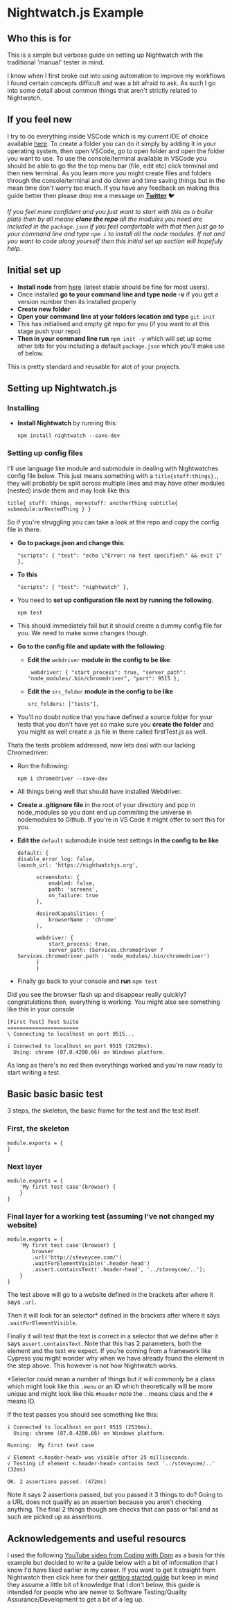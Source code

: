 # Nightwatch.js Example

## Who this is for

This is a simple but verbose guide on setting up Nightwatch with the traditional 'manual' tester in mind.

I know when I first broke out into using automation to improve my workflows I found certain concepts difficult and was a bit afraid to ask. As such I go into some detail about common things that aren't strictly related to Nightwatch.

## If you feel new

I try to do everything inside VSCode which is my current IDE of choice available [here](https://code.visualstudio.com/). To create a folder you can do it simply by adding it in your operating system, then open VSCode, go to open folder and open the folder you want to use. To use the console/terminal available in VSCode you should be able to go the the top menu bar (file, edit etc) click terminal and then new terminal. As you learn more you might create files and folders through the console/terminal and do clever and time saving things but in the mean time don't worry too much. If you have any feedback on making this guide better then please drop me a message on **[Twitter](https://twitter.com/steveycee?lang=en)** 🐦

_If you feel more confident and you just want to start with this as a boiler plate then by all means **clone the repo** all the modules you need are included in the `package.json` if you feel comfortable with that then just go to your command line and type `npm i` to install all the node modules. If not and you want to code along yourself then this initial set up section will hopefuly help._

## Initial set up

- **Install node** from [here](https://nodejs.org/en/download/) (latest stable should be fine for most users).
- Once installed **go to your command line and type node -v** if you get a version number then its installed properly
- **Create new folder**
- **Open your command line at your folders location and type** `git init`
- This has initialised and empty git repo for you (if you want to at this stage push your repo)
- **Then in your command line run** `npm init -y` which will set up some other bits for you including a default `package.json` which you'll make use of below.

This is pretty standard and reusable for alot of your projects.

## Setting up Nightwatch.js

### Installing

- **Install Nightwatch** by running this:

  `npm install nightwatch --save-dev`

### Setting up config files

I'll use language like module and submodule in dealing with Nightwatches config file below. This just means something with a `title{stuff:things},`, they will probably be split across multiple lines and may have other modules (nested) inside them and may look like this:

`title{ stuff: things, morestuff: anotherThing subtitle{ submodule:orNestedThing } }`

So if you're struggling you can take a look at the repo and copy the config file in there.

- **Go to package.json and change this**:

  `"scripts": { "test": "echo \"Error: no test specified\" && exit 1" },`

- **To this**

  `"scripts": { "test": "nightwatch" },`

- You need to **set up configuration file next by running the following**.

  `npm test`

- This should immediately fail but it should create a dummy config file for you. We need to make some changes though.

- **Go to the config file and update with the following**:

  - **Edit the** `webdriver` **module in the config to be like**:

    ` webdriver: { "start_process": true, "server_path": "node_modules/.bin/chromedriver", "port": 9515 },`

  - **Edit the** `src_folder` **module in the config to be like**

    `src_folders: ["tests"],`

- You'll no doubt notice that you have defined a source folder for your tests that you don't have yet so make sure you **create the folder** and you might as well create a .js file in there called firstTest.js as well.

Thats the tests problem addressed, now lets deal with our lacking Chromedriver:

- Run the following:

  `npm i chromedriver --save-dev`

- All things being well that should have installed Webdriver.

- **Create a .gitignore file** in the root of your directory and pop in node_modules so you dont end up commiting the universe in nodemodules to Github. If you're in VS Code it might offer to sort this for you.

- **Edit the** `default` submodule inside test settings **in the config to be like**

  ```
  default: {
  disable_error_log: false,
  launch_url: 'https://nightwatchjs.org',

        screenshots: {
            enabled: false,
            path: 'screens',
            on_failure: true
        },

        desiredCapabilities: {
            browserName : 'chrome'
        },

        webdriver: {
            start_process: true,
            server_path: (Services.chromedriver ? Services.chromedriver.path : 'node_modules/.bin/chromedriver')
        }
        }

  ```

- Finally go back to your console and **run** `npm test`

Did you see the browser flash up and disappear really quickly? congratulations then, everything is working. You might also see something like this in your console

```
[First Test] Test Suite
=======================
\ Connecting to localhost on port 9515...

i Connected to localhost on port 9515 (2620ms).
  Using: chrome (87.0.4280.66) on Windows platform.
```

As long as there's no red then everythings worked and you're now ready to start writing a test.

## Basic basic basic test

3 steps, the skeleton, the basic frame for the test and the test itself.

### First, the skeleton

```
module.exports = {
}
```

### Next layer

```
module.exports = {
    'My first test case'(browser) {
    }
}
```

### Final layer for a working test (assuming I've not changed my website)

```
module.exports = {
    'My first test case'(browser) {
        browser
        .url('http://steveycee.com/')
        .waitForElementVisible('.header-head')
        .assert.containsText('.header-head', '../steveycee/..');
    }
}
```

The test above will go to a website defined in the brackets after where it says `.url`.

Then it will look for an selector\* defined in the brackets after where it says `.waitForElementVisible`.

Finally it will test that the text is correct in a selector that we define after it says `assert.containsText`. Note that this has 2 parameters, both the element and the text we expect. If you're coming from a framework like Cypress you might wonder why when we have already found the element in the step above. This however is not how Nightwatch works.

\*Selector could mean a number of things but it will commonly be a class which might look like this `.menu` or an ID which theoretically will be more unique and might look like this `#header` note the `.` means class and the `#` means ID.

If the test passes you should see something like this:

```
i Connected to localhost on port 9515 (2536ms).
  Using: chrome (87.0.4280.66) on Windows platform.

Running:  My first test case

√ Element <.header-head> was visible after 25 milliseconds.
√ Testing if element <.header-head> contains text '../steveycee/..' (32ms)

OK. 2 assertions passed. (472ms)
```

Note it says 2 assertions passed, but you passed it 3 things to do? Going to a URL does not qualify as an assertion because you aren't checking anything. The final 2 things though are checks that can pass or fail and as such are picked up as assertions.

## Acknowledgements and useful resourcs

I used the following [YouTube video from Coding with Dom](https://www.youtube.com/watch?v=Q8jIlG6WXvI) as a basis for this example but decided to write a guide below with a bit of information that I know I'd have liked earlier in my career. If you want to get it straight from Nightwatch then click here for their [getting started guide](https://nightwatchjs.org/gettingstarted/) but keep in mind they assume a little bit of knowledge that I don't below, this guide is intended for people who are newer to Software Testing/Quality Assurance/Development to get a bit of a leg up.
